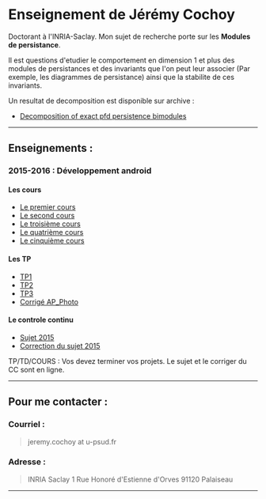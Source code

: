 Enseignement de Jérémy Cochoy
=============================

Doctorant à l'INRIA-Saclay. Mon sujet de recherche porte sur les __Modules de persistance__.

Il est questions d'etudier le comportement en dimension 1 et plus des modules de persistances et des invariants que l'on peut leur associer (Par exemple, les diagrammes de persistance) ainsi que la stabilite de ces invariants.

Un resultat de decomposition est disponible sur archive :

* [Decomposition of exact pfd persistence bimodules](https://arxiv.org/abs/1605.09726)

--------------------------------------------------

Enseignements :
---------------

### 2015-2016 : Développement android

#### Les cours
  * [Le premier cours](./android_lesson/cours1.pdf)
  * [Le second cours](./android_lesson/cours2.pdf)
  * [Le troisième cours](./android_lesson/cours3.pdf)
  * [Le quatrième cours](./android_lesson/cours4.pdf)
  * [Le cinquième cours](./android_lesson/cours5.pdf)

#### Les TP
  * [TP1](./android_lesson/td1.pdf)
  * [TP2](./android_lesson/td2.pdf)
  * [TP3](./android_lesson/td3.pdf)
  * [Corrigé AP_Photo](https://github.com/Zenol/ap_photo/blob/master/app/src/main/java/com/example/geometrica2/ap_photo/Photo.java)

#### Le controle continu
  * [Sujet 2015](./android_lesson/cc-sujet-2015.pdf)
  * [Correction du sujet 2015](./android_lesson/cc-correction-2015.pdf)

TP/TD/COURS : Vos devez terminer vos projets. Le sujet et le corriger du CC sont en ligne.

--------------------------------------------------

Pour me contacter :
-------------------

### Courriel :

  >  jeremy.cochoy at u-psud.fr

### Adresse :

  >  INRIA Saclay
  >  1 Rue Honoré d'Estienne d'Orves
  >  91120 Palaiseau

--------------------------------------------------
